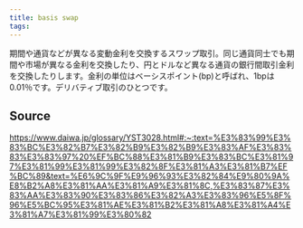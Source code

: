 ```yaml
---
title: basis swap
tags: 
---
```


期間や通貨などが異なる変動金利を交換するスワップ取引。同じ通貨同士でも期間や市場が異なる金利を交換したり、円とドルなど異なる通貨の銀行間取引金利を交換したりします。金利の単位はベーシスポイント(bp)と呼ばれ、1bpは0.01％です。デリバティブ取引のひとつです。

## Source
https://www.daiwa.jp/glossary/YST3028.html#:~:text=%E3%83%99%E3%83%BC%E3%82%B7%E3%82%B9%E3%82%B9%E3%83%AF%E3%83%83%E3%83%97%20%EF%BC%88%E3%81%B9%E3%83%BC%E3%81%97%E3%81%99%E3%81%99%E3%82%8F%E3%81%A3%E3%81%B7%EF%BC%89&text=%E6%9C%9F%E9%96%93%E3%82%84%E9%80%9A%E8%B2%A8%E3%81%AA%E3%81%A9%E3%81%8C,%E3%83%87%E3%83%AA%E3%83%90%E3%83%86%E3%82%A3%E3%83%96%E5%8F%96%E5%BC%95%E3%81%AE%E3%81%B2%E3%81%A8%E3%81%A4%E3%81%A7%E3%81%99%E3%80%82